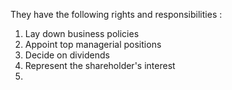 They have the following rights and responsibilities :
1. Lay down business policies
2. Appoint top managerial positions
3. Decide on dividends
4. Represent the shareholder's interest
5. 
